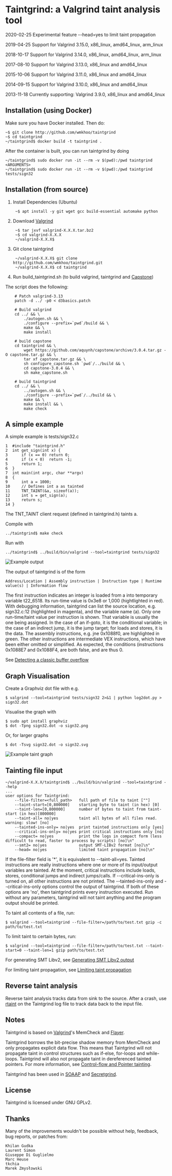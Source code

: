Taintgrind: a Valgrind taint analysis tool
==========================================

2020-02-25 Experimental feature --head=yes to limit taint propagation

2019-04-25 Support for Valgrind 3.15.0, x86\_linux, amd64\_linux, arm\_linux

2018-10-17 Support for Valgrind 3.14.0, x86\_linux, amd64\_linux, arm\_linux

2017-08-10 Support for Valgrind 3.13.0, x86\_linux and amd64\_linux

2015-10-06 Support for Valgrind 3.11.0, x86\_linux and amd64\_linux

2014-09-15 Support for Valgrind 3.10.0, x86\_linux and amd64\_linux

2013-11-18 Currently supporting: Valgrind 3.9.0, x86\_linux and amd64\_linux


Installation (using Docker)
---------------------------

Make sure you have Docker installed. Then do:

	~$ git clone http://github.com/wmkhoo/taintgrind
	~$ cd taintgrind 
	~/taintgrind$ docker build -t taintgrind .

After the container is built, you can run taintgrind by doing

	~/taintgrind$ sudo docker run -it --rm -v $(pwd):/pwd taintgrind <ARGUMENTS>
	~/taintgrind$ sudo docker run -it --rm -v $(pwd):/pwd taintgrind tests/sign32


Installation (from source)
--------------------------

1. Install Dependencies (Ubuntu)


		~$ apt install -y git wget gcc build-essential automake python
		
2. Download [Valgrind](http://valgrind.org)


		~$ tar jxvf valgrind-X.X.X.tar.bz2
		~$ cd valgrind-X.X.X
		~/valgrind-X.X.X$ 

3. Git clone taintgrind


		~/valgrind-X.X.X$ git clone http://github.com/wmkhoo/taintgrind.git
		~/valgrind-X.X.X$ cd taintgrind 

4. Run build_taintgrind.sh (to build valgrind, taintgrind and [Capstone](http://github.com/aquynh/capstone))


The script does the following:


		# Patch valgrind-3.13
		patch -d ../ -p0 < d3basics.patch
		
		# Build valgrind
		cd ../ && \
		    ./autogen.sh && \
		    ./configure --prefix=`pwd`/build && \
		    make && \
		    make install
		
		# build capstone
		cd taintgrind && \
		    wget https://github.com/aquynh/capstone/archive/3.0.4.tar.gz -O capstone.tar.gz && \
		    tar xf capstone.tar.gz && \
		    sh configure_capstone.sh `pwd`/../build && \
		    cd capstone-3.0.4 && \
		    sh make_capstone.sh
		
		# build taintgrind
		cd ../ && \
		    ../autogen.sh && \
		    ./configure --prefix=`pwd`/../build && \
		    make && \
		    make install && \
		    make check


A simple example
----------------

A simple example is tests/sign32.c

	1  #include "taintgrind.h"
	2  int get_sign(int x) {
	3      if (x == 0) return 0;
	4      if (x < 0)  return -1;
	5      return 1;
	6  }
	7  int main(int argc, char **argv)
	8  {
	9      int a = 1000;
	10     // Defines int a as tainted
	11     TNT_TAINT(&a, sizeof(a));
	12     int s = get_sign(a);
	13     return s;
	14 }

The TNT_TAINT client request (defined in taintgrind.h) taints a.

Compile with

	../taintgrind$ make check

Run with

	../taintgrind$ ../build/bin/valgrind --tool=taintgrind tests/sign32

![Example output](../assets/sign32_cli.png?raw=true)


The output of taintgrind is of the form

	Address/Location | Assembly instruction | Instruction type | Runtime value(s) | Information flow

The first instruction indicates an integer is loaded from a into temporary variable t22\_6518. 
Its run-time value is 0x3e8 or 1,000 (hightlighted in red). 
With debugging information, taintgrind can list the source location, e.g. sign32.c:12 (highlighted in magenta), and the variable name (a).
Only one run-time/taint value per instruction is shown. That variable is usually the one being assigned. In the case of an if-goto, it is the conditional variable; in the case of an indirect jump, it is the jump target; for loads and stores, it is the data.
The assembly instructions, e.g. jne 0x1088f0, are highlighted in green.
The other instructions are intermediate VEX instructions, which have been either omitted or simplified.
As expected, the conditions (instructions 0x1088E7 and 0x1088F4, are both false, and are thus 0.
	
See [Detecting a classic buffer overflow](https://github.com/wmkhoo/taintgrind/wiki/Detecting-a-classic-buffer-overflow)


Graph Visualisation
-------------------

Create a Graphviz dot file with e.g.

	$ valgrind --tool=taintgrind tests/sign32 2>&1 | python log2dot.py > sign32.dot

Visualise the graph with

	$ sudo apt install graphviz
	$ dot -Tpng sign32.dot -o sign32.png
	
Or, for larger graphs

	$ dot -Tsvg sign32.dot -o sign32.svg
	
![Example taint graph](../assets/sign32_small.png?raw=true)



Tainting file input
-------------------

	~/valgrind-X.X.X/taintgrind$ ../build/bin/valgrind --tool=taintgrind --help
	...
	user options for Taintgrind:
	    --file-filter=<full_path>   full path of file to taint [""]
	    --taint-start=[0,800000]    starting byte to taint (in hex) [0]
	    --taint-len=[0,800000]      number of bytes to taint from taint-start (in hex)[800000]
	    --taint-all= no|yes         taint all bytes of all files read. warning: slow! [no]
	    --tainted-ins-only= no|yes  print tainted instructions only [yes]
	    --critical-ins-only= no|yes print critical instructions only [no]
	    --compact= no|yes           print the logs in compact form (less difficult to read, faster to process by scripts) [no]\n"
	    --smt2= no|yes              output SMT-LIBv2 format [no]\n"
	    --head= no|yes              limited taint propagation [no]\n"

If the file-filter field is '\*', it is equivalent to --taint-all=yes.
Tainted instructions are really instructions where one or more of its input/output variables are tainted.
At the moment, critical instructions include loads, stores, conditional jumps and indirect jumps/calls. If --critical-ins-only is turned on, all other instructions are not printed.
The --tainted-ins-only and --critical-ins-only options control the output of taintgrind. If both of these options are 'no', then taintgrind prints every instruction executed. 
Run without any parameters, taintgrind will not taint anything and the program output should be printed.

To taint all contents of a file, run:

	$ valgrind --tool=taintgrind --file-filter=/path/to/test.txt gzip -c path/to/test.txt

To limit taint to certain bytes, run:

	$ valgrind --tool=taintgrind --file-filter=/path/to/test.txt --taint-start=0 --taint-len=1 gzip path/to/test.txt

For generating SMT Libv2, see [Generating SMT Libv2 output](https://github.com/wmkhoo/taintgrind/wiki/Generating-SMT-Libv2-output)

For limiting taint propagation, see [Limiting taint propagation](https://github.com/wmkhoo/taintgrind/wiki/Limiting-taint-propagation-with---head=yes-(experimental-feature))


Reverse taint analysis
----------------------
Reverse taint analysis tracks data from sink to the source. After a crash, use [rtaint](https://github.com/Cycura/rtaint) on the Taintgrind log file to track data back to the input file.


Notes
-----

Taintgrind is based on [Valgrind](http://valgrind.org)'s MemCheck and [Flayer](http://code.google.com/p/flayer/).

Taintgrind borrows the bit-precise shadow memory from MemCheck and only propagates explicit data flow. This means that Taintgrind will not propagate taint in control structures such as if-else, for-loops and while-loops. Taintgrind will also not propagate taint in dereferenced tainted pointers.
For more information, see [Control-flow and Pointer tainting](https://github.com/wmkhoo/taintgrind/wiki/Control-flow-and-Pointer-tainting).

Taintgrind has been used in [SOAAP](https://github.com/CTSRD-SOAAP/) and [Secretgrind](https://github.com/lmrs2/secretgrind).


License
-------

Taintgrind is licensed under GNU GPLv2.


Thanks
------
Many of the improvements wouldn't be possible without help, feedback, bug reports, or patches from:

```
Khilan Gudka
Laurent Simon
Giuseppe Di Guglielmo
Marc Heuse
tkchia
Marek Zmysłowski
```
